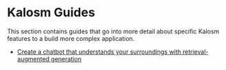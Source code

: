 # Kalosm Guides

This section contains guides that go into more detail about specific Kalosm features to a build more complex application.

- [Create a chatbot that understands your surroundings with retrieval-augmented generation](retrieval_augmented_generation.md)
